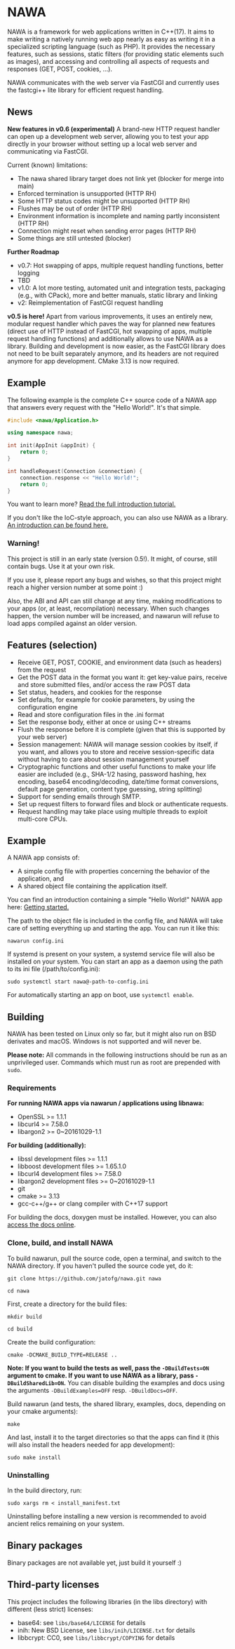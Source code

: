 NAWA
===

NAWA is a framework for web applications written in C++(17). It aims to 
make writing a natively running web app nearly as easy as writing it 
in a specialized scripting language (such as PHP). It provides the 
necessary features, such as sessions, static filters (for providing 
static elements such as images), and accessing and controlling all 
aspects of requests and responses (GET, POST, cookies, ...).

NAWA communicates with the web server via FastCGI and currently uses 
the fastcgi++ lite library for efficient request handling.

## News
**New features in v0.6 (experimental)**
A brand-new HTTP request handler can open up a development web server, allowing you 
to test your app directly in your browser without setting up a local web server and 
communicating via FastCGI.

Current (known) limitations:
* The nawa shared library target does not link yet (blocker for merge into main)
* Enforced termination is unsupported (HTTP RH)
* Some HTTP status codes might be unsupported (HTTP RH)
* Flushes may be out of order (HTTP RH)
* Environment information is incomplete and naming partly inconsistent (HTTP RH)
* Connection might reset when sending error pages (HTTP RH)
* Some things are still untested (blocker)

**Further Roadmap**
* v0.7: Hot swapping of apps, multiple request handling functions, better logging
* TBD
* v1.0: A lot more testing, automated unit and integration tests, 
  packaging (e.g., with CPack), more and better manuals, static library and linking
* v2: Reimplementation of FastCGI request handling

**v0.5 is here!** Apart from various improvements, it uses an entirely 
new, modular request handler which paves the way for planned new features 
(direct use of HTTP instead of FastCGI, hot swapping of apps, multiple 
request handling functions) and additionally allows to use NAWA as a library. 
Building and development is now easier, as the FastCGI 
library does not need to be built separately anymore, and its headers are not required 
anymore for app development. CMake 3.13 is now required.

## Example

The following example is the complete C++ source code of a NAWA app that 
answers every request with the "Hello World!". It's that simple.

```cpp
#include <nawa/Application.h>

using namespace nawa;

int init(AppInit &appInit) {
    return 0;
}

int handleRequest(Connection &connection) {
    connection.response << "Hello World!";
    return 0;
}
```

You want to learn more? 
[Read the full introduction tutorial.](https://www.tobiasflaig.eu/nawa/0.5/docs/gettingstarted.html) 

If you don't like the IoC-style approach, you can also use NAWA as a library. 
[An introduction can be found here.](https://www.tobiasflaig.eu/nawa/0.5/docs/aslibrarymanual.html)

### Warning!

This project is still in an early state (version 0.5!). It might, of 
course, still contain bugs. Use it at your own risk.

If you use it, please report any bugs and wishes, so that this project 
might reach a higher version number at some point :)

Also, the ABI and API can still change at any time, making 
modifications to your apps (or, at least, recompilation) necessary. When such 
changes happen, the version number will be increased, and nawarun will refuse to 
load apps compiled against an older version.

## Features (selection)

- Receive GET, POST, COOKIE, and environment data (such as headers) 
from the request
- Get the POST data in the format you want it: get key-value pairs, 
receive and store submitted files, and/or access the raw POST data
- Set status, headers, and cookies for the response
- Set defaults, for example for cookie parameters, by using the 
configuration engine
- Read and store configuration files in the .ini format
- Set the response body, either at once or using C++ streams
- Flush the response before it is complete (given that this is 
supported by your web server)
- Session management: NAWA will manage session cookies by itself, if 
you want, and allows you to store and receive session-specific data 
without having to care about session management yourself
- Cryptographic functions and other useful functions to make your life 
easier are included (e.g., SHA-1/2 hasing, password hashing, hex 
encoding, base64 encoding/decoding, date/time format conversions, 
default page generation, content type guessing, string splitting)
- Support for sending emails through SMTP.
- Set up request filters to forward files and block or authenticate 
requests.
- Request handling may take place using multiple threads to exploit  
multi-core CPUs.

## Example

A NAWA app consists of:

- A simple config file with properties concerning the behavior of the 
application, and
- A shared object file containing the application itself.

You can find an introduction containing a simple "Hello World!" 
NAWA app here: 
[Getting started.](https://www.tobiasflaig.eu/nawa/0.5/docs/gettingstarted.html)

The path to the object file is included in the config file, and NAWA 
will take care of setting everything up and starting the app. You 
can run it like this:

`nawarun config.ini`

If systemd is present on your system, a systemd service file will 
also be installed on your system. You can start an app as a 
daemon using the path to its ini file (/path/to/config.ini):

`sudo systemctl start nawa@-path-to-config.ini`

For automatically starting an app on boot, use `systemctl enable`.

## Building

NAWA has been tested on Linux only so far, but it might also run on BSD derivates 
and macOS. 
Windows is not supported and will never be.

**Please note:** All commands in the following instructions should be 
run as an unprivileged user. Commands which must run as root are 
prepended with `sudo`.

### Requirements

**For running NAWA apps via nawarun / applications using libnawa:**

* OpenSSL >= 1.1.1
* libcurl4 >= 7.58.0
* libargon2 >= 0~20161029-1.1

**For building (additionally):**

* libssl development files >= 1.1.1
* libboost development files >= 1.65.1.0
* libcurl4 development files >= 7.58.0
* libargon2 development files >= 0~20161029-1.1
* git
* cmake >= 3.13
* gcc-c++/g++ or clang compiler with C++17 support

For building the docs, doxygen must be installed. However, you can also 
[access the docs online](https://www.tobiasflaig.eu/nawa/0.5/docs/).

### Clone, build, and install NAWA

To build nawarun, pull the source code, open a terminal, and 
switch to the NAWA directory. If you haven't pulled the source code 
yet, do it:

`git clone https://github.com/jatofg/nawa.git nawa`

`cd nawa`

First, create a directory for the build files:

`mkdir build`

`cd build`

Create the build configuration:

`cmake -DCMAKE_BUILD_TYPE=RELEASE ..`

**Note: If you want to build the tests as well, pass the `-DBuildTests=ON` argument 
to cmake. If you want to use NAWA as a library, pass `-DBuildSharedLib=ON`.** 
You can disable building the examples and docs using the arguments 
`-DBuildExamples=OFF` resp. `-DBuildDocs=OFF`.

Build nawarun (and tests, the shared library, examples, docs, depending on your 
cmake arguments):

`make`

And last, install it to the target directories so that the apps 
can find it (this will also install the headers needed for app development):

`sudo make install`

### Uninstalling

In the build directory, run:

`sudo xargs rm < install_manifest.txt`

Uninstalling before installing a new version is recommended to avoid ancient 
relics remaining on your system.

## Binary packages

Binary packages are not available yet, just build it yourself :)

## Third-party licenses

This project includes the following libraries (in the libs directory) 
with different (less strict) licenses:
- base64: see `libs/base64/LICENSE` for details
- inih: New BSD License, see `libs/inih/LICENSE.txt` for details
- libbcrypt: CC0, see `libs/libbcrypt/COPYING` for details